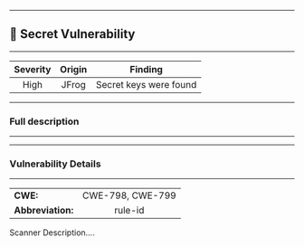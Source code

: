 

---
## 🤫 Secret Vulnerability

---
| Severity                | Origin                  | Finding                  |
| :---------------------: | :-----------------------------------: | :-----------------------------------: |
| High | JFrog | Secret keys were found |


---
### Full description

---



---
### Vulnerability Details

---
|                 |                   |
| --------------------- | :-----------------------------------: |
| **CWE:** | CWE-798, CWE-799 |
| **Abbreviation:** | rule-id |

Scanner Description....


